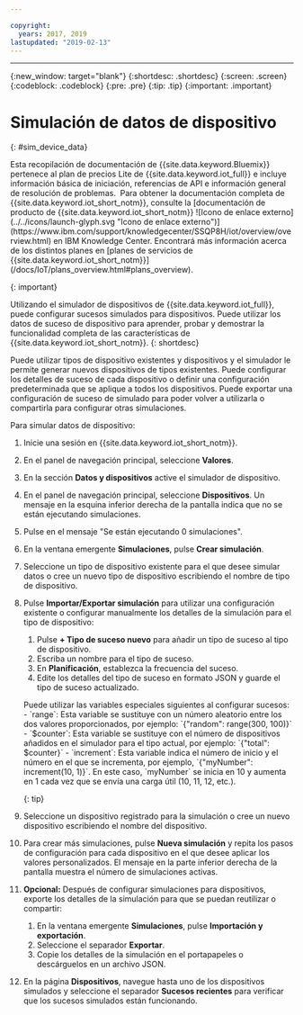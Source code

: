 ```yaml
---

copyright:
  years: 2017, 2019
lastupdated: "2019-02-13"
---
```


---

{:new_window: target="blank"}
{:shortdesc: .shortdesc}
{:screen: .screen}
{:codeblock: .codeblock}
{:pre: .pre}
{:tip: .tip}
{:important: .important}


# Simulación de datos de dispositivo
{: #sim_device_data}

<p>Esta recopilación de documentación de {{site.data.keyword.Bluemix}} pertenece al plan de precios Lite de {{site.data.keyword.iot_full}} e incluye información básica de iniciación, referencias de API e información general de resolución de problemas. 
Para obtener la documentación completa de {{site.data.keyword.iot_short_notm}}, consulte la [documentación de producto de {{site.data.keyword.iot_short_notm}} ![Icono de enlace externo](../../icons/launch-glyph.svg "Icono de enlace externo")](https://www.ibm.com/support/knowledgecenter/SSQP8H/iot/overview/overview.html) en IBM Knowledge Center. Encontrará más información acerca de los distintos planes en [planes de servicios de {{site.data.keyword.iot_short_notm}}](/docs/IoT/plans_overview.html#plans_overview). 
</p>
{: important}

Utilizando el simulador de dispositivos de {{site.data.keyword.iot_full}}, puede configurar sucesos simulados para dispositivos. Puede utilizar los datos de suceso de dispositivo para aprender, probar y demostrar la funcionalidad completa de las características de {{site.data.keyword.iot_short_notm}}.
{: shortdesc}

Puede utilizar tipos de dispositivo existentes y dispositivos y el simulador le permite generar nuevos dispositivos de tipos existentes. Puede configurar los detalles de suceso de cada dispositivo o definir una configuración predeterminada que se aplique a todos los dispositivos. Puede exportar una configuración de suceso de simulado para poder volver a utilizarla o compartirla para configurar otras simulaciones.

Para simular datos de dispositivo:

1. Inicie una sesión en {{site.data.keyword.iot_short_notm}}.
2. En el panel de navegación principal, seleccione **Valores**.
3. En la sección **Datos y dispositivos** active el simulador de dispositivo.
4. En el panel de navegación principal, seleccione **Dispositivos**. Un mensaje en la esquina inferior derecha de la pantalla indica que no se están ejecutando simulaciones.
5. Pulse en el mensaje "Se están ejecutando 0 simulaciones".
6. En la ventana emergente **Simulaciones**, pulse **Crear simulación**.
7. Seleccione un tipo de dispositivo existente para el que desee simular datos o cree un nuevo tipo de dispositivo escribiendo el nombre de tipo de dispositivo.
8. Pulse **Importar/Exportar simulación** para utilizar una configuración existente o configurar manualmente los detalles de la simulación para el tipo de dispositivo:
   1. Pulse **+ Tipo de suceso nuevo** para añadir un tipo de suceso al tipo de dispositivo.
   2. Escriba un nombre para el tipo de suceso.
   3. En **Planificación**, establezca la frecuencia del suceso.
   3. Edite los detalles del tipo de suceso en formato JSON y guarde el tipo de suceso actualizado.

   <p> Puede utilizar las variables especiales siguientes al configurar sucesos:  
        - `range`: Esta variable se sustituye con un número aleatorio entre los dos valores proporcionados, por ejemplo: `{"random": range(300, 100)}`  
        - `$counter`: Esta variable se sustituye con el número de dispositivos añadidos en el simulador para el tipo actual, por ejemplo: `{"total": $counter}`  
        - `increment`: Esta variable indica el número de inicio y el número en el que se incrementa, por ejemplo, `{"myNumber": increment(10, 1)}`. En este caso, `myNumber` se inicia en 10 y aumenta en 1 cada vez que se envía una carga útil (10, 11, 12, etc.).</p>
   {: tip}

9. Seleccione un dispositivo registrado para la simulación o cree un nuevo dispositivo escribiendo el nombre del dispositivo.
10. Para crear más simulaciones, pulse **Nueva simulación** y repita los pasos de configuración para cada dispositivo en el que desee aplicar los valores personalizados. El mensaje en la parte inferior derecha de la pantalla muestra el número de simulaciones activas.
11. **Opcional:** Después de configurar simulaciones para dispositivos, exporte los detalles de la simulación para que se puedan reutilizar o compartir:
    1. En la ventana emergente **Simulaciones**, pulse **Importación y exportación**.
    2. Seleccione el separador **Exportar**.
    3. Copie los detalles de la simulación en el portapapeles o descárguelos en un archivo JSON.
12. En la página **Dispositivos**, navegue hasta uno de los dispositivos simulados y seleccione el separador **Sucesos recientes** para verificar que los sucesos simulados están funcionando.
